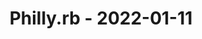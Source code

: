 ---
layout: post
title: Philly.rb - 2022-01-11
datetime: '2022-01-11T20:30:00-05:00'
name: Philly.rb
external_url: https://www.meetup.com/Phillyrb/events/cwsnpsydccbpb/
online_event: false
year_month: 2022-01
---